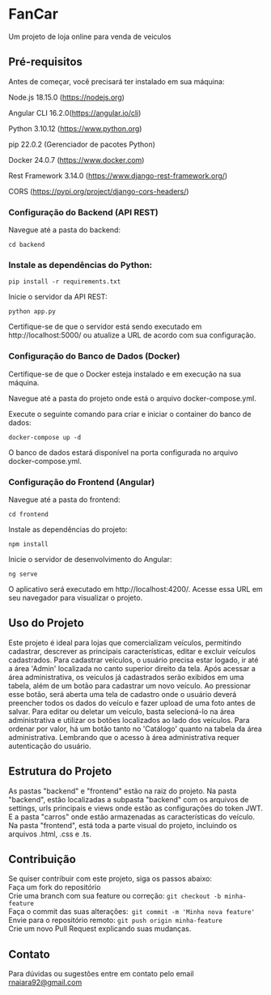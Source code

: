 # FanCar
Um projeto de loja online para venda de veiculos

## Pré-requisitos
Antes de começar, você precisará ter instalado em sua máquina:

Node.js 18.15.0 (https://nodejs.org)

Angular CLI 16.2.0(https://angular.io/cli)

Python 3.10.12 (https://www.python.org)

pip 22.0.2 (Gerenciador de pacotes Python)

Docker 24.0.7 (https://www.docker.com)

Rest Framework 3.14.0 (https://www.django-rest-framework.org/)

CORS (https://pypi.org/project/django-cors-headers/)

### Configuração do Backend (API REST)

Navegue até a pasta do backend:

```cd backend```

### Instale as dependências do Python:

```pip install -r requirements.txt```

Inicie o servidor da API REST:

```python app.py```


Certifique-se de que o servidor está sendo executado em http://localhost:5000/ ou atualize a URL de acordo com sua configuração.

### Configuração do Banco de Dados (Docker)
Certifique-se de que o Docker esteja instalado e em execução na sua máquina.

Navegue até a pasta do projeto onde está o arquivo docker-compose.yml.

Execute o seguinte comando para criar e iniciar o container do banco de dados:

`docker-compose up -d`

O banco de dados estará disponível na porta configurada no arquivo docker-compose.yml.

### Configuração do Frontend (Angular)
Navegue até a pasta do frontend:

`cd frontend`

Instale as dependências do projeto:

`npm install`

Inicie o servidor de desenvolvimento do Angular:

`ng serve`

O aplicativo será executado em http://localhost:4200/. Acesse essa URL em seu navegador para visualizar o projeto.<br>

## Uso do Projeto
Este projeto é ideal para lojas que comercializam veículos, permitindo cadastrar, descrever as principais características, editar e excluir veículos cadastrados.
Para cadastrar veículos, o usuário precisa estar logado, ir até a área 'Admin' localizada no canto superior direito da tela. Após acessar a área administrativa, os veículos já cadastrados serão exibidos em uma tabela, além de um botão para cadastrar um novo veículo. Ao pressionar esse botão, será aberta uma tela de cadastro onde o usuário deverá preencher todos os dados do veículo e fazer upload de uma foto antes de salvar. Para editar ou deletar um veículo, basta selecioná-lo na área administrativa e utilizar os botões localizados ao lado dos veículos.
Para ordenar por valor, há um botão tanto no 'Catálogo' quanto na tabela da área administrativa. Lembrando que o acesso à área administrativa requer autenticação do usuário.

## Estrutura do Projeto
As pastas "backend" e "frontend" estão na raiz do projeto.
Na pasta "backend", estão localizadas a subpasta "backend" com os arquivos de settings, urls principais e views onde estão as configurações do token JWT. E a pasta "carros" onde estão armazenadas as características do veículo.
Na pasta "frontend", está toda a parte visual do projeto, incluindo os arquivos .html, .css e .ts.

## Contribuição
Se quiser contribuir com este projeto, siga os passos abaixo:<br>
Faça um fork do repositório<br>
Crie uma branch com sua feature ou correção: `git checkout -b minha-feature`<br>
Faça o commit das suas alterações:` git commit -m 'Minha nova feature'`<br>
Envie para o repositório remoto: `git push origin minha-feature`<br>
Crie um novo Pull Request explicando suas mudanças.

## Contato
Para dúvidas ou sugestões entre em contato pelo email rnaiara92@gmail.com
